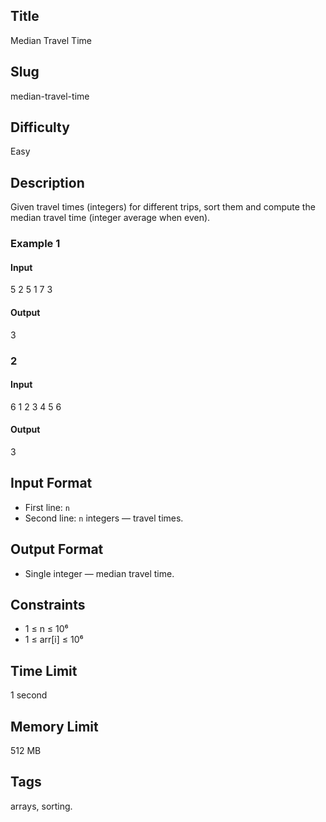 ## Title

Median Travel Time

## Slug

median-travel-time

## Difficulty

Easy

## Description

Given travel times (integers) for different trips, sort them and compute the median travel time (integer average when even).

### Example 1

#### Input

5
2 5 1 7 3

#### Output
3

### 2

#### Input
6
1 2 3 4 5 6

#### Output
3

## Input Format

- First line: `n`  
- Second line: `n` integers — travel times.

## Output Format

- Single integer — median travel time.

## Constraints

- 1 ≤ n ≤ 10⁶  
- 1 ≤ arr[i] ≤ 10⁶

## Time Limit

1 second

## Memory Limit

512 MB

## Tags

arrays, sorting.
